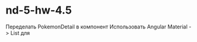 # nd-5-hw-4.5
Переделать PokemonDetail в компонент <pokemon-detail>
Использовать Angular Material -> List для <pokemon-list>
